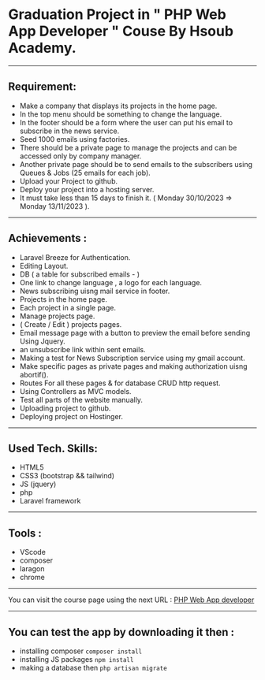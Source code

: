 <div dir="ltr">

# Graduation Project in " PHP Web App Developer " Couse By Hsoub Academy.

---

## Requirement:

-   Make a company that displays its projects in the home page.
-   In the top menu should be something to change the language.
-   In the footer should be a form where the user can put his email to subscribe in the news service.
-   Seed 1000 emails using factories.
-   There should be a private page to manage the projects and can be accessed only by company manager.
-   Another private page should be to send emails to the subscribers using Queues & Jobs (25 emails for each job).
-   Upload your Project to github.
-   Deploy your project into a hosting server.
-   It must take less than 15 days to finish it. ( Monday 30/10/2023 => Monday 13/11/2023 ).

---

## Achievements :

-   Laravel Breeze for Authentication.
-   Editing Layout.
-   DB ( a table for subscribed emails - )
-   One link to change language , a logo for each language.
-   News subscribing uisng mail service in footer.
-   Projects in the home page.
-   Each project in a single page.
-   Manage projects page.
-   ( Create / Edit ) projects pages.
-   Email message page with a button to preview the email before sending Using Jquery.
-   an unsubscribe link within sent emails.
-   Making a test for News Subscription service using my gmail account.
-   Make specific pages as private pages and making authorization uisng abortif().
-   Routes For all these pages & for database CRUD http request.
-   Using Controllers as MVC models.
-   Test all parts of the website manually.
-   Uploading project to github.
-   Deploying project on Hostinger.

---

## Used Tech. Skills:

-   HTML5
-   CSS3 (bootstrap && tailwind)
-   JS (jquery)
-   php
-   Laravel framework

---

## Tools :

-   VScode
-   composer
-   laragon
-   chrome

---

<div >
You can visit the course page using the next URL :
    <a href="https://academy.hsoub.com/learn/php-web-application-development/">PHP Web App developer</a>
</div>

---

<h2> You can test the app by downloading it then : </h2>

<ul >
    <li>installing composer <code>composer install</code></li>
    <li>installing JS packages <code>npm install</code></li>
    <li> making a database then  <code>php artisan migrate</code></li>
</ul>
</div>

</div>
